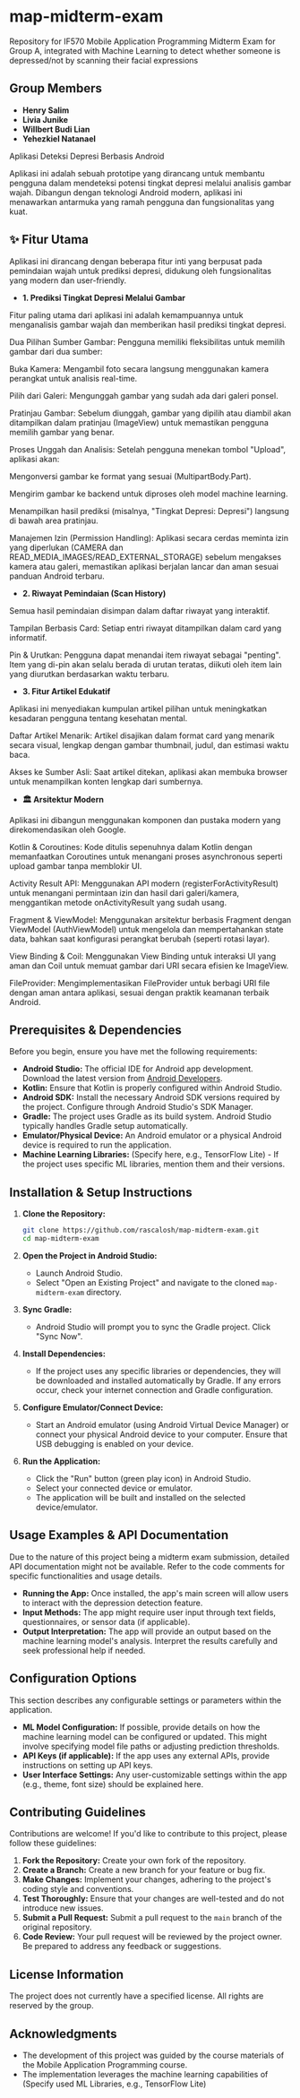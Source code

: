 # map-midterm-exam

Repository for IF570 Mobile Application Programming Midterm Exam for Group A, integrated with Machine Learning to detect whether someone is depressed/not by scanning their facial expressions

## **Group Members**
* **Henry Salim**
* **Livia Junike**
* **Willbert Budi Lian**
* **Yehezkiel Natanael**

Aplikasi Deteksi Depresi Berbasis Android

Aplikasi ini adalah sebuah prototipe yang dirancang untuk membantu pengguna dalam mendeteksi potensi tingkat depresi melalui analisis gambar wajah. Dibangun dengan teknologi Android modern, aplikasi ini menawarkan antarmuka yang ramah pengguna dan fungsionalitas yang kuat.

## ✨ Fitur Utama

Aplikasi ini dirancang dengan beberapa fitur inti yang berpusat pada pemindaian wajah untuk prediksi depresi, didukung oleh fungsionalitas yang modern dan user-friendly.

* **1. Prediksi Tingkat Depresi Melalui Gambar**

Fitur paling utama dari aplikasi ini adalah kemampuannya untuk menganalisis gambar wajah dan memberikan hasil prediksi tingkat depresi.

Dua Pilihan Sumber Gambar: Pengguna memiliki fleksibilitas untuk memilih gambar dari dua sumber:

Buka Kamera: Mengambil foto secara langsung menggunakan kamera perangkat untuk analisis real-time.

Pilih dari Galeri: Mengunggah gambar yang sudah ada dari galeri ponsel.

Pratinjau Gambar: Sebelum diunggah, gambar yang dipilih atau diambil akan ditampilkan dalam pratinjau (ImageView) untuk memastikan pengguna memilih gambar yang benar.

Proses Unggah dan Analisis: Setelah pengguna menekan tombol "Upload", aplikasi akan:

Mengonversi gambar ke format yang sesuai (MultipartBody.Part).

Mengirim gambar ke backend untuk diproses oleh model machine learning.

Menampilkan hasil prediksi (misalnya, "Tingkat Depresi: Depresi") langsung di bawah area pratinjau.

Manajemen Izin (Permission Handling): Aplikasi secara cerdas meminta izin yang diperlukan (CAMERA dan READ_MEDIA_IMAGES/READ_EXTERNAL_STORAGE) sebelum mengakses kamera atau galeri, memastikan aplikasi berjalan lancar dan aman sesuai panduan Android terbaru.

* **2. Riwayat Pemindaian (Scan History)**

Semua hasil pemindaian disimpan dalam daftar riwayat yang interaktif.

Tampilan Berbasis Card: Setiap entri riwayat ditampilkan dalam card yang informatif.

Pin & Urutkan: Pengguna dapat menandai item riwayat sebagai "penting". Item yang di-pin akan selalu berada di urutan teratas, diikuti oleh item lain yang diurutkan berdasarkan waktu terbaru.

* **3. Fitur Artikel Edukatif**

Aplikasi ini menyediakan kumpulan artikel pilihan untuk meningkatkan kesadaran pengguna tentang kesehatan mental.

Daftar Artikel Menarik: Artikel disajikan dalam format card yang menarik secara visual, lengkap dengan gambar thumbnail, judul, dan estimasi waktu baca.

Akses ke Sumber Asli: Saat artikel ditekan, aplikasi akan membuka browser untuk menampilkan konten lengkap dari sumbernya.

* **🏛️ Arsitektur Modern**

Aplikasi ini dibangun menggunakan komponen dan pustaka modern yang direkomendasikan oleh Google.

Kotlin & Coroutines: Kode ditulis sepenuhnya dalam Kotlin dengan memanfaatkan Coroutines untuk menangani proses asynchronous seperti upload gambar tanpa memblokir UI.

Activity Result API: Menggunakan API modern (registerForActivityResult) untuk menangani permintaan izin dan hasil dari galeri/kamera, menggantikan metode onActivityResult yang sudah usang.

Fragment & ViewModel: Menggunakan arsitektur berbasis Fragment dengan ViewModel (AuthViewModel) untuk mengelola dan mempertahankan state data, bahkan saat konfigurasi perangkat berubah (seperti rotasi layar).

View Binding & Coil: Menggunakan View Binding untuk interaksi UI yang aman dan Coil untuk memuat gambar dari URI secara efisien ke ImageView.

FileProvider: Mengimplementasikan FileProvider untuk berbagi URI file dengan aman antara aplikasi, sesuai dengan praktik keamanan terbaik Android.

## Prerequisites & Dependencies

Before you begin, ensure you have met the following requirements:

*   **Android Studio:** The official IDE for Android app development. Download the latest version from [Android Developers](https://developer.android.com/studio).
*   **Kotlin:** Ensure that Kotlin is properly configured within Android Studio.
*   **Android SDK:** Install the necessary Android SDK versions required by the project. Configure through Android Studio's SDK Manager.
*   **Gradle:** The project uses Gradle as its build system. Android Studio typically handles Gradle setup automatically.
*   **Emulator/Physical Device:** An Android emulator or a physical Android device is required to run the application.
*   **Machine Learning Libraries:** (Specify here, e.g., TensorFlow Lite) - If the project uses specific ML libraries, mention them and their versions.

## Installation & Setup Instructions

1.  **Clone the Repository:**

    ```bash
    git clone https://github.com/rascalosh/map-midterm-exam.git
    cd map-midterm-exam
    ```

2.  **Open the Project in Android Studio:**

    *   Launch Android Studio.
    *   Select "Open an Existing Project" and navigate to the cloned `map-midterm-exam` directory.

3.  **Sync Gradle:**

    *   Android Studio will prompt you to sync the Gradle project. Click "Sync Now".

4.  **Install Dependencies:**

    *   If the project uses any specific libraries or dependencies, they will be downloaded and installed automatically by Gradle. If any errors occur, check your internet connection and Gradle configuration.

5.  **Configure Emulator/Connect Device:**

    *   Start an Android emulator (using Android Virtual Device Manager) or connect your physical Android device to your computer. Ensure that USB debugging is enabled on your device.

6.  **Run the Application:**

    *   Click the "Run" button (green play icon) in Android Studio.
    *   Select your connected device or emulator.
    *   The application will be built and installed on the selected device/emulator.

## Usage Examples & API Documentation

Due to the nature of this project being a midterm exam submission, detailed API documentation might not be available. Refer to the code comments for specific functionalities and usage details.

*   **Running the App:** Once installed, the app's main screen will allow users to interact with the depression detection feature.
*   **Input Methods:** The app might require user input through text fields, questionnaires, or sensor data (if applicable).
*   **Output Interpretation:** The app will provide an output based on the machine learning model's analysis. Interpret the results carefully and seek professional help if needed.

## Configuration Options

This section describes any configurable settings or parameters within the application.

*   **ML Model Configuration:** If possible, provide details on how the machine learning model can be configured or updated. This might involve specifying model file paths or adjusting prediction thresholds.
*   **API Keys (if applicable):** If the app uses any external APIs, provide instructions on setting up API keys.
*   **User Interface Settings:** Any user-customizable settings within the app (e.g., theme, font size) should be explained here.

## Contributing Guidelines

Contributions are welcome! If you'd like to contribute to this project, please follow these guidelines:

1.  **Fork the Repository:** Create your own fork of the repository.
2.  **Create a Branch:** Create a new branch for your feature or bug fix.
3.  **Make Changes:** Implement your changes, adhering to the project's coding style and conventions.
4.  **Test Thoroughly:** Ensure that your changes are well-tested and do not introduce new issues.
5.  **Submit a Pull Request:** Submit a pull request to the `main` branch of the original repository.
6.  **Code Review:** Your pull request will be reviewed by the project owner. Be prepared to address any feedback or suggestions.

## License Information

The project does not currently have a specified license. All rights are reserved by the group.

## Acknowledgments

*   The development of this project was guided by the course materials of the Mobile Application Programming course.
*   The implementation leverages the machine learning capabilities of (Specify used ML Libraries, e.g., TensorFlow Lite)
